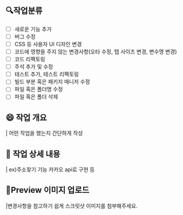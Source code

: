 ## 🔍️작업분류
- [ ] 새로운 기능 추가
- [ ] 버그 수정
- [ ] CSS 등 사용자 UI 디자인 변경
- [ ] 코드에 영향을 주지 않는 변경사항(오타 수정, 탭 사이즈 변경, 변수명 변경)
- [ ] 코드 리팩토링
- [ ] 주석 추가 및 수정
- [ ] 테스트 추가, 테스트 리팩토링
- [ ] 빌드 부분 혹은 패키지 매니저 수정
- [ ] 파일 혹은 폴더명 수정
- [ ] 파일 혹은 폴더 삭제

## :smile: 작업 개요
| 어떤 작업을 했는지 간단하게 작성

## :rocket: 작업 상세 내용
| ex)주소찾기 기능 카카오 api로 구현 등

## 📸Preview 이미지 업로드
|변경사항을 참고하기 쉽게 스크릿샷 이미지를 첨부해주세요.
